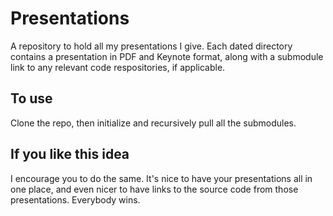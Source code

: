 Presentations
=============

A repository to hold all my presentations I give. Each dated directory contains a presentation in PDF and Keynote format, along with a submodule link to any relevant code respositories, if applicable.

To use
------

Clone the repo, then initialize and recursively pull all the submodules.

If you like this idea
---------------------

I encourage you to do the same. It's nice to have your presentations all in one place, and even nicer to have links to the source code from those presentations. Everybody wins.